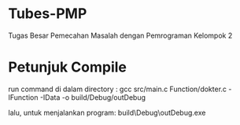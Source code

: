 # Tubes-PMP
Tugas Besar Pemecahan Masalah dengan Pemrograman 
Kelompok 2

# Petunjuk Compile
run command di dalam directory :
gcc src/main.c Function/dokter.c -IFunction -IData -o build/Debug/outDebug

lalu, untuk menjalankan program:
build\Debug\outDebug.exe
